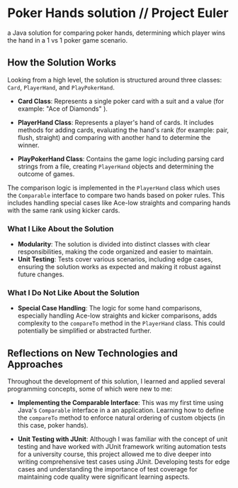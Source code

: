 # Poker Hands solution // Project Euler

a Java solution for comparing poker hands, determining which player wins the hand in a 1 vs 1 poker game scenario. 

## How the Solution Works

Looking from a high level, the solution is structured around three classes: `Card`, `PlayerHand`, and `PlayPokerHand`.

- **Card Class**: Represents a single poker card with a suit and a value (for example: "Ace of Diamonds" ).

- **PlayerHand Class**: Represents a player's hand of cards. It includes methods for adding cards, evaluating the hand's rank (for example: pair, flush, straight) and comparing with another hand to determine the winner.

- **PlayPokerHand Class**: Contains the game logic including parsing card strings from a file, creating `PlayerHand` objects and determining the outcome of games.

The comparison logic is implemented in the `PlayerHand` class which uses the `Comparable` interface to compare two hands based on poker rules. This includes handling special cases like Ace-low straights and comparing hands with the same rank using kicker cards.

### What I Like About the Solution

- **Modularity**: The solution is divided into distinct classes with clear responsibilities, making the code organized and easier to maintain.
- **Unit Testing**: Tests cover various scenarios, including edge cases, ensuring the solution works as expected and making it robust against future changes.

### What I Do Not Like About the Solution

- **Special Case Handling**: The logic for some hand comparisons, especially handling Ace-low straights and kicker comparisons, adds complexity to the `compareTo` method in the `PlayerHand` class. This could potentially be simplified or abstracted further.

## Reflections on New Technologies and Approaches

Throughout the development of this solution, I learned and applied several programming concepts, some of which were new to me:

- **Implementing the Comparable Interface**: This was my first time using Java's `Comparable` interface in a an application. Learning how to define the `compareTo` method to enforce natural ordering of custom objects (in this case, poker hands).

- **Unit Testing with JUnit**: Although I was familiar with the concept of unit testing and have worked with JUnit framework writing automation tests for a university course, this project allowed me to dive deeper into writing comprehensive test cases using JUnit. Developing tests for edge cases and understanding the importance of test coverage for maintaining code quality were significant learning aspects.

